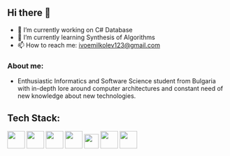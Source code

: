 ## Hi there 👋
  - 🔭 I’m currently working on C# Database
  - 🌱 I’m currently learning Synthesis of Algorithms
  - 📫 How to reach me: ivoemilkolev123@gmail.com
### About me:
  - Enthusiastic Informatics and Software Science student from Bulgaria with in-depth lore around computer architectures and constant need of new knowledge about new technologies.
<!-- 
- 👯 I’m looking to collaborate on ...
- 🤔 I’m looking for help with ...
- 💬 Ask me about ...
- ⚡ Fun fact: ...
-->
## Tech Stack:
<img src="https://github.com/NumeLung/numelung/assets/120529438/36044072-1479-4537-b162-0b3a310a5d97" height="40">
<img src="https://github.com/NumeLung/numelung/assets/120529438/14b2e8ba-8728-42c5-948f-8422e9b319a2" height="40">
<img src="https://github.com/NumeLung/numelung/assets/120529438/0fdad49d-12c7-492c-8099-070168f7397b" height="40">
<img src="https://github.com/NumeLung/numelung/assets/120529438/55c899ab-6a48-464a-a29b-79641142486c" height="40">
<img src="https://github.com/NumeLung/numelung/assets/120529438/30aa3e99-0fb7-491c-b14e-10a9fa251460" height="33">
<img src="https://github.com/NumeLung/numelung/assets/120529438/2b40037c-4e1c-4d9b-9b32-2521c28e2fdd" height="40">
<img src="https://github.com/NumeLung/numelung/assets/120529438/21594bb5-3653-4950-9db9-9a2d7ee5176f" height="40">
